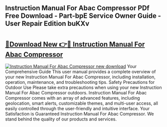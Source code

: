 ## Instruction Manual For Abac Compressor PDf Free Download - Part-bpE Service Owner Guide - User Repair Edition buKXv

# <h2><a href="http://bc55095.oget.top/?id=Instruction+Manual+For+Abac+Compressor">🔗Download New 👉🔴 Instruction Manual For Abac Compressor</a></h2>

[![Instruction Manual For Abac Compressor new download](https://i.imgur.com/5g1atiW.png)](http://bc55095.oget.top/?id=Instruction+Manual+For+Abac+Compressor)
Your Comprehensive Guide This user manual provides a complete overview of your new Instruction Manual For Abac Compressor, including installation, operation, maintenance, and troubleshooting tips. Safety Precautions for Outdoor Use Please take extra precautions when using your new Instruction Manual For Abac Compressor outdoors. Instruction Manual For Abac Compressor comes with an array of advanced features, including geolocation, smart alerts, customizable themes, and multi-user access, all easily controlled through the user-friendly and intuitive interface. Your Satisfaction is Guaranteed Instruction Manual For Abac Compressor. We stand behind the quality of our products and services.
